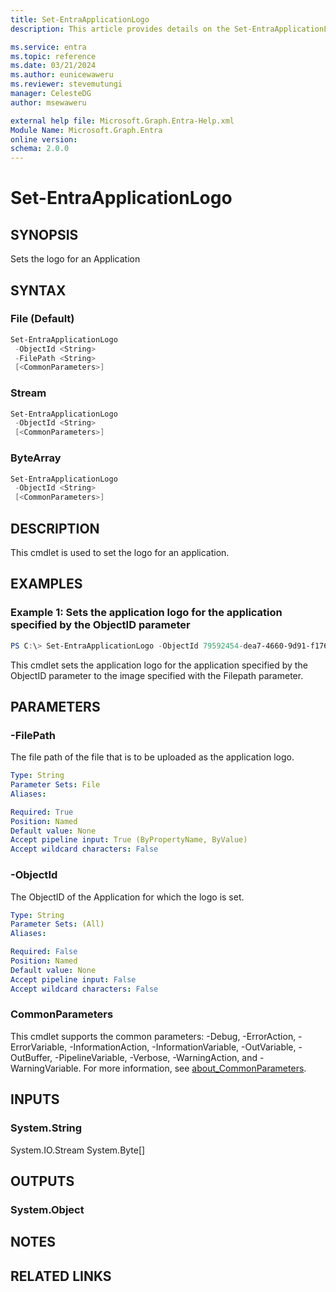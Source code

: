 ```yaml
---
title: Set-EntraApplicationLogo
description: This article provides details on the Set-EntraApplicationLogo command.

ms.service: entra
ms.topic: reference
ms.date: 03/21/2024
ms.author: eunicewaweru
ms.reviewer: stevemutungi
manager: CelesteDG
author: msewaweru

external help file: Microsoft.Graph.Entra-Help.xml
Module Name: Microsoft.Graph.Entra
online version:
schema: 2.0.0
---
```


# Set-EntraApplicationLogo

## SYNOPSIS
Sets the logo for an Application

## SYNTAX

### File (Default)
```powershell
Set-EntraApplicationLogo 
 -ObjectId <String> 
 -FilePath <String> 
 [<CommonParameters>]
```

### Stream
```powershell
Set-EntraApplicationLogo 
 -ObjectId <String> 
 [<CommonParameters>]
```

### ByteArray
```powershell
Set-EntraApplicationLogo 
 -ObjectId <String> 
 [<CommonParameters>]
```

## DESCRIPTION
This cmdlet is used to set the logo for an application.

## EXAMPLES

### Example 1: Sets the application logo for the application specified by the ObjectID parameter

```powershell
PS C:\> Set-EntraApplicationLogo -ObjectId 79592454-dea7-4660-9d91-f1768e5055ac -FilePath D:\applogo.jpg
```

This cmdlet sets the application logo for the application specified by the ObjectID parameter to the image specified with the Filepath parameter.

## PARAMETERS

### -FilePath
The file path of the file that is to be uploaded as the application logo.

```yaml
Type: String
Parameter Sets: File
Aliases:

Required: True
Position: Named
Default value: None
Accept pipeline input: True (ByPropertyName, ByValue)
Accept wildcard characters: False
```
### -ObjectId
The ObjectID of the Application for which the logo is set.

```yaml
Type: String
Parameter Sets: (All)
Aliases:

Required: False
Position: Named
Default value: None
Accept pipeline input: False
Accept wildcard characters: False
```

### CommonParameters
This cmdlet supports the common parameters: -Debug, -ErrorAction, -ErrorVariable, -InformationAction, -InformationVariable, -OutVariable, -OutBuffer, -PipelineVariable, -Verbose, -WarningAction, and -WarningVariable. For more information, see [about_CommonParameters](https://go.microsoft.com/fwlink/?LinkID=113216).

## INPUTS

### System.String
System.IO.Stream System.Byte\[\]

## OUTPUTS

### System.Object
## NOTES

## RELATED LINKS
